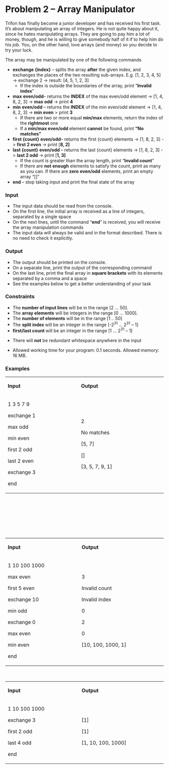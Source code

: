 <h1>Problem 2 &ndash; Array Manipulator</h1>
<p>Trifon has finally become a junior developer and has received his first task. It&rsquo;s about manipulating an array of integers. He is not quite happy about it, since he hates manipulating arrays. They are going to pay him a lot of money, though, and he is willing to give somebody half of it if to help him do his job. You, on the other hand, love arrays (and money) so you decide to try your luck.</p>
<p>The array may be manipulated by one of the following commands</p>
<ul>
<li><strong>exchange {index}</strong> &ndash; splits the array <strong>after</strong> the given index, and exchanges the places of the two resulting sub-arrays. E.g. [1, 2, 3, 4, 5] -&gt; exchange 2 -&gt; result: [4, 5, 1, 2, 3]
<ul>
<li>If the index is outside the boundaries of the array, print &ldquo;<strong>Invalid index</strong>&rdquo;</li>
</ul>
</li>
<li><strong>max</strong> <strong>even/odd</strong>&ndash; returns the <strong>INDEX</strong> of the max even/odd element -&gt; [1, 4, 8, 2, 3] -&gt; <strong>max odd</strong> -&gt; print <strong>4</strong></li>
<li><strong>min</strong> <strong>even/odd </strong>&ndash; returns the <strong>INDEX</strong> of the min even/odd element -&gt; [1, 4, 8, 2, 3] -&gt; <strong>min even</strong> &gt; print <strong>3</strong>
<ul>
<li>If there are two or more equal <strong>min/max</strong> elements, return the index of the <strong>rightmost</strong> one</li>
<li>If a <strong>min/max even/odd </strong>element <strong>cannot</strong> be found, print <strong>&ldquo;No matches&rdquo;</strong></li>
</ul>
</li>
<li><strong>first {count}</strong> <strong>even/odd</strong>&ndash; returns the first {count} elements -&gt; [1, 8, 2, 3] -&gt; <strong>first 2 even</strong> -&gt; print [<strong>8, 2]</strong></li>
<li><strong>last {count}</strong> <strong>even/odd </strong>&ndash; returns the last {count} elements -&gt; [1, 8, 2, 3] -&gt; <strong>last 2 odd</strong> -&gt; print [<strong>1, 3]</strong>
<ul>
<li>If the count is greater than the array length, print &ldquo;<strong>Invalid count</strong>&rdquo;</li>
<li>If there are <strong>not</strong> <strong>enough</strong> elements to satisfy the count, print as many as you can. If there are <strong>zero</strong> <strong>even/odd</strong> elements, print an empty array &ldquo;[]&rdquo;</li>
</ul>
</li>
<li><strong>end </strong>&ndash; stop taking input and print the final state of the array</li>
</ul>
<h3>Input</h3>
<ul>
<li>The input data should be read from the console.</li>
<li>On the first line, the initial array is received as a line of integers, separated by a single space</li>
<li>On the next lines, until the command &ldquo;<strong>end</strong>&rdquo; is received, you will receive the array manipulation commands</li>
<li>The input data will always be valid and in the format described. There is no need to check it explicitly.</li>
</ul>
<h3>Output</h3>
<ul>
<li>The output should be printed on the console.</li>
<li>On a separate line, print the output of the corresponding command</li>
<li>On the last line, print the final array in <strong>square brackets</strong> with its elements separated by a comma and a space</li>
<li>See the examples below to get a better understanding of your task</li>
</ul>
<h3>Constraints</h3>
<ul>
<li>The <strong>number of input lines</strong> will be in the range [2 &hellip; 50].</li>
<li>The <strong>array elements</strong> will be integers in the range [0 &hellip; 1000].</li>
<li>The <strong>number of elements</strong> will be in the range [1 .. 50]</li>
<li>The <strong>split index </strong>will be an integer in the range [-2<sup>31 </sup>&hellip; 2<sup>31</sup> &ndash; 1]</li>
<li><strong>first/last count </strong>will be an integer in the range [1 &hellip; 2<sup>31</sup> &ndash; 1]</li>
</ul>
<ul>
<li>There will <strong>not</strong> be redundant whitespace anywhere in the input</li>
</ul>
<ul>
<li>Allowed working time for your program: 0.1 seconds. Allowed memory: 16 MB.</li>
</ul>
<h3>Examples</h3>
<table width="677">
<tbody>
<tr>
<td width="305">
<p><strong>Input</strong></p>
</td>
<td width="372">
<p><strong>Output</strong></p>
</td>
</tr>
<tr>
<td width="305">
<p>1 3 5 7 9</p>
<p>exchange 1</p>
<p>max odd</p>
<p>min even</p>
<p>first 2 odd</p>
<p>last 2 even</p>
<p>exchange 3</p>
<p>end</p>
</td>
<td width="372">
<p>2</p>
<p>No matches</p>
<p>[5, 7]</p>
<p>[]</p>
<p>[3, 5, 7, 9, 1]</p>
</td>
</tr>
</tbody>
</table>
<p>&nbsp;</p>
<p>&nbsp;</p>
<p>&nbsp;</p>
<p>&nbsp;</p>
<table width="677">
<tbody>
<tr>
<td width="305">
<p><strong>Input</strong></p>
</td>
<td width="372">
<p><strong>Output</strong></p>
</td>
</tr>
<tr>
<td width="305">
<p>1 10 100 1000</p>
<p>max even</p>
<p>first 5 even</p>
<p>exchange 10</p>
<p>min odd</p>
<p>exchange 0</p>
<p>max even</p>
<p>min even</p>
<p>end</p>
</td>
<td width="372">
<p>3</p>
<p>Invalid count</p>
<p>Invalid index</p>
<p>0</p>
<p>2</p>
<p>0</p>
<p>[10, 100, 1000, 1]</p>
</td>
</tr>
</tbody>
</table>
<p>&nbsp;</p>
<table width="677">
<tbody>
<tr>
<td width="305">
<p><strong>Input</strong></p>
</td>
<td width="372">
<p><strong>Output</strong></p>
</td>
</tr>
<tr>
<td width="305">
<p>1 10 100 1000</p>
<p>exchange 3</p>
<p>first 2 odd</p>
<p>last 4 odd</p>
<p>end</p>
</td>
<td width="372">
<p>[1]</p>
<p>[1]</p>
<p>[1, 10, 100, 1000]</p>
</td>
</tr>
</tbody>
</table>
<p>&nbsp;</p>